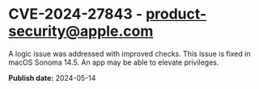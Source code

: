 # CVE-2024-27843 - product-security@apple.com

A logic issue was addressed with improved checks. This issue is fixed in macOS Sonoma 14.5. An app may be able to elevate privileges.

**Publish date:** 2024-05-14
